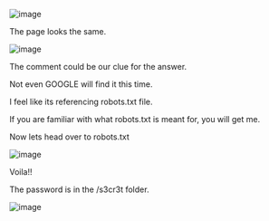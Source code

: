 ![image](https://github.com/user-attachments/assets/8ce70fce-4d91-433a-8028-25db4aab7247)

The page looks the same.

![image](https://github.com/user-attachments/assets/a9c57674-4829-4f21-8a9c-79bd74ce10da)

The comment could be our clue for the answer.

Not even GOOGLE will find it this time. 

I feel like its referencing robots.txt file.

If you are familiar with what robots.txt is meant for, you will get me.

Now lets head over to robots.txt

![image](https://github.com/user-attachments/assets/8fe41e0d-b010-499d-96fe-ce09668db35c)

Voila!!

The password is in the /s3cr3t folder.

![image](https://github.com/user-attachments/assets/2c540b38-5c83-45b7-a528-78afc29e2c5b)
